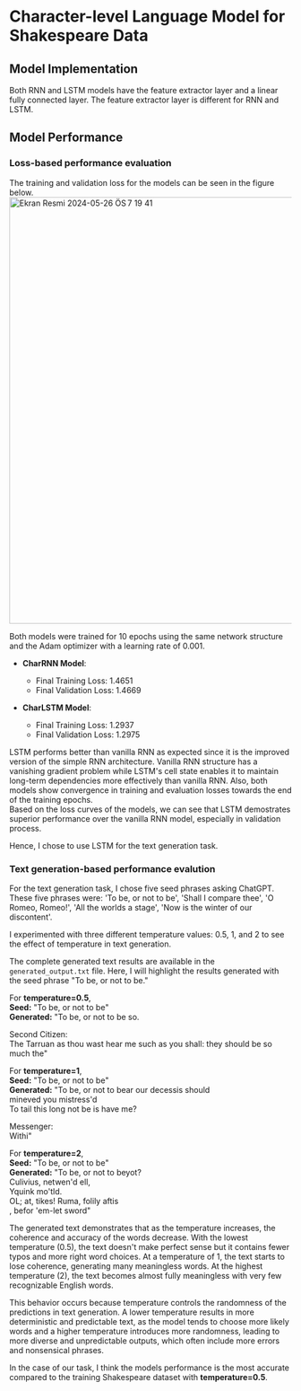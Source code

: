 # Character-level Language Model for Shakespeare Data

## Model Implementation

Both RNN and LSTM models have the feature extractor layer and a linear fully connected layer. The feature extractor layer is different for RNN and LSTM.

## Model Performance

### Loss-based performance evaluation
The training and validation loss for the models can be seen in the figure below.
<img width="760" alt="Ekran Resmi 2024-05-26 ÖS 7 19 41" src="https://github.com/beyzakebeli/char_language_modeling/assets/92715108/4e5a1746-6dcc-48aa-8a41-b6b5144157cd">  

Both models were trained for 10 epochs using the same network structure and the Adam optimizer with a learning rate of 0.001.  

- **CharRNN Model**:
  - Final Training Loss: 1.4651
  - Final Validation Loss: 1.4669

- **CharLSTM Model**:
  - Final Training Loss: 1.2937
  - Final Validation Loss: 1.2975  

LSTM performs better than vanilla RNN as expected since it is the improved version of the simple RNN architecture. Vanilla RNN structure has a vanishing gradient problem while LSTM's cell state enables it to maintain long-term dependencies more effectively than vanilla RNN. Also, both models show convergence in training and evaluation losses towards the end of the training epochs.  
Based on the loss curves of the models, we can see that LSTM demostrates superior performance over the vanilla RNN model, especially in validation process.  

Hence, I chose to use LSTM for the text generation task.

### Text generation-based performance evalution

For the text generation task, I chose five seed phrases asking ChatGPT. These five phrases were: 'To be, or not to be', 'Shall I compare thee', 'O Romeo, Romeo!', 'All the worlds a stage', 'Now is the winter of our discontent'.

I experimented with three different temperature values: 0.5, 1, and 2 to see the effect of temperature in text generation.  

The complete generated text results are available in the `generated_output.txt` file. Here, I will highlight the results generated with the seed phrase "To be, or not to be."  

For **temperature=0.5**,  
**Seed:** "To be, or not to be"  
**Generated:** "To be, or not to be so.  

Second Citizen:  
The Tarruan as thou wast hear me such as you shall: they should be so much the"  

For **temperature=1**,  
**Seed:** "To be, or not to be"  
**Generated:** "To be, or not to bear our decessis should  
mineved you mistress'd  
To tail this long not be is have me?  

Messenger:  
Withi"  

For **temperature=2**,  
**Seed:** "To be, or not to be"  
**Generated:** "To be, or not to beyot?  
Culivius, netwen'd ell,  
Yquink mo'tld.  
OL; at, tikes! Ruma, folily aftis  
, befor 'em-let sword"  

The generated text demonstrates that as the temperature increases, the coherence and accuracy of the words decrease. With the lowest temperature (0.5), the text doesn't make perfect sense but it contains fewer typos and more right word choices. At a temperature of 1, the text starts to lose coherence, generating many meaningless words. At the highest temperature (2), the text becomes almost fully meaningless with very few recognizable English words.  

This behavior occurs because temperature controls the randomness of the predictions in text generation. A lower temperature results in more deterministic and predictable text, as the model tends to choose more likely words and a higher temperature introduces more randomness, leading to more diverse and unpredictable outputs, which often include more errors and nonsensical phrases.  

In the case of our task, I think the models performance is the most accurate compared to the training Shakespeare dataset with **temperature=0.5**.
